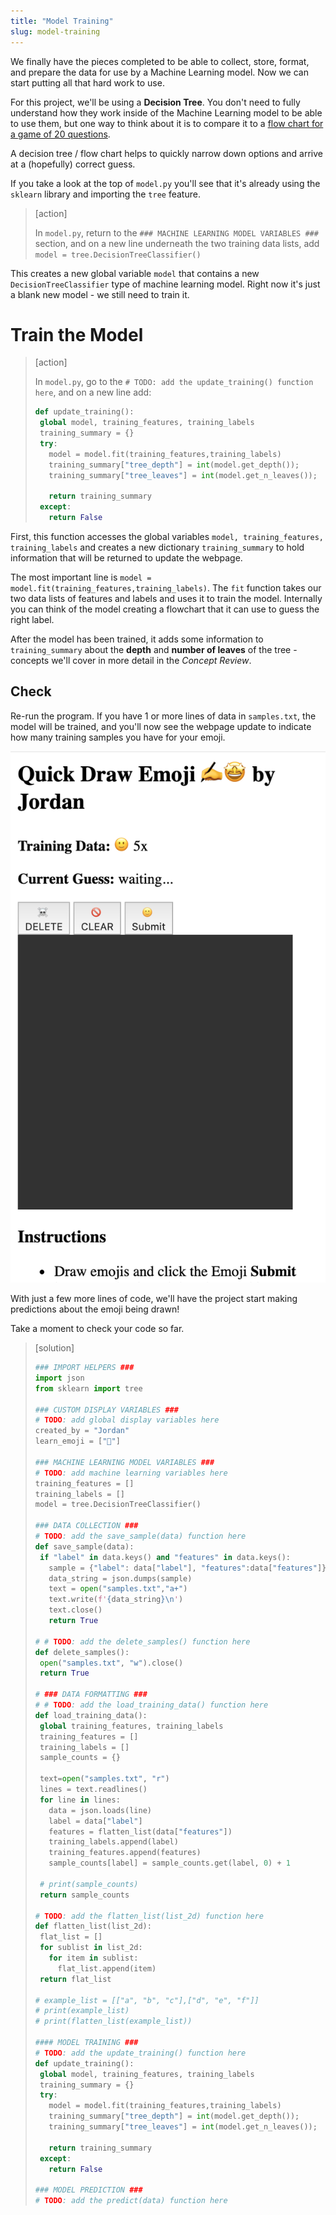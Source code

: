 ```yaml
---
title: "Model Training"
slug: model-training
---
```


We finally have the pieces completed to be able to collect, store, format, and prepare the data for use by a Machine Learning model. Now we can start putting all that hard work to use.

For this project, we'll be using a **Decision Tree**. You don't need to fully understand how they work inside of the Machine Learning model to be able to use them, but one way to think about it is to compare it to a [flow chart for a game of 20 questions](https://amyklipp.files.wordpress.com/2017/01/flow-chart-animals.jpg?w=620).

<!-- TODO: image of decision tree -->

A decision tree / flow chart helps to quickly narrow down options and arrive at a (hopefully) correct guess.

If you take a look at the top of `model.py` you'll see that it's already using the `sklearn` library and importing the `tree` feature.

> [action]
>
> In `model.py`, return to the `### MACHINE LEARNING MODEL VARIABLES ###` section, and on a new line underneath the two training data lists, add `model = tree.DecisionTreeClassifier()`

This creates a new global variable `model` that contains a new `DecisionTreeClassifier` type of machine learning model. Right now it's just a blank new model - we still need to train it.

# Train the Model

> [action]
>
> In `model.py`, go to the `# TODO: add the update_training() function here`, and on a new line add:
>
>```python
>def update_training():
>  global model, training_features, training_labels
>  training_summary = {}
>  try:
>    model = model.fit(training_features,training_labels)
>    training_summary["tree_depth"] = int(model.get_depth());
>    training_summary["tree_leaves"] = int(model.get_n_leaves());
>
>    return training_summary
>  except:
>    return False
>```
>

First, this function accesses the global variables `model, training_features, training_labels` and creates a new dictionary `training_summary` to hold information that will be returned to update the webpage.

The most important line is `model = model.fit(training_features,training_labels)`. The `fit` function takes our two data lists of features and labels and uses it to train the model. Internally you can think of the model creating a flowchart that it can use to guess the right label.

After the model has been trained, it adds some information to `training_summary` about the **depth** and **number of leaves** of the tree - concepts we'll cover in more detail in the _Concept Review_.

## Check

Re-run the program. If you have 1 or more lines of data in `samples.txt`, the model will be trained, and you'll now see the webpage update to indicate how many training samples you have for your emoji.

![training data counts](assets/training_data_counts.png "training data counts")

With just a few more lines of code, we'll have the project start making predictions about the emoji being drawn!

Take a moment to check your code so far.

> [solution]
>
>```python
>### IMPORT HELPERS ###
>import json
>from sklearn import tree
>
>### CUSTOM DISPLAY VARIABLES ###
># TODO: add global display variables here
>created_by = "Jordan"
>learn_emoji = ["🙂"]
>
>### MACHINE LEARNING MODEL VARIABLES ###
># TODO: add machine learning variables here
>training_features = []
>training_labels = []
>model = tree.DecisionTreeClassifier()
>
>### DATA COLLECTION ###
># TODO: add the save_sample(data) function here
>def save_sample(data):
>  if "label" in data.keys() and "features" in data.keys():
>    sample = {"label": data["label"], "features":data["features"]}
>    data_string = json.dumps(sample)
>    text = open("samples.txt","a+")
>    text.write(f'{data_string}\n')
>    text.close()
>    return True
>
># # TODO: add the delete_samples() function here
>def delete_samples():
>  open("samples.txt", "w").close()
>  return True
>
># ### DATA FORMATTING ###
># # TODO: add the load_training_data() function here
>def load_training_data():
>  global training_features, training_labels
>  training_features = []
>  training_labels = []
>  sample_counts = {}
>
>  text=open("samples.txt", "r")
>  lines = text.readlines()
>  for line in lines:
>    data = json.loads(line)
>    label = data["label"]
>    features = flatten_list(data["features"])
>    training_labels.append(label)
>    training_features.append(features)
>    sample_counts[label] = sample_counts.get(label, 0) + 1
>
>  # print(sample_counts)
>  return sample_counts
>
># TODO: add the flatten_list(list_2d) function here
>def flatten_list(list_2d):
>  flat_list = []
>  for sublist in list_2d:
>    for item in sublist:
>      flat_list.append(item)
>  return flat_list
>
># example_list = [["a", "b", "c"],["d", "e", "f"]]
># print(example_list)
># print(flatten_list(example_list))
>
>#### MODEL TRAINING ###
># TODO: add the update_training() function here
>def update_training():
>  global model, training_features, training_labels
>  training_summary = {}
>  try:
>    model = model.fit(training_features,training_labels)
>    training_summary["tree_depth"] = int(model.get_depth());
>    training_summary["tree_leaves"] = int(model.get_n_leaves());
>
>    return training_summary
>  except:
>    return False
>
>### MODEL PREDICTION ###
># TODO: add the predict(data) function here
>```
>

